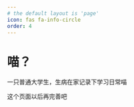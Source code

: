 ```yaml
---
# the default layout is 'page'
icon: fas fa-info-circle
order: 4
---
```


# 喵？

一只普通大学生，生病在家记录下学习日常喵

这个页面以后再完善吧
